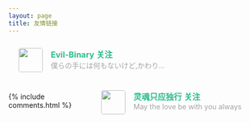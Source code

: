 ```yaml
---
layout: page
title: 友情链接
---
```



 <style>

            #links{
               margin-top: 5rem;
            }

            .links-content{
                margin-top:1rem;
            }

            .link-navigation::after {
                content: " ";
                display: block;
                clear: both;
            }

            .card {
                width: 300px;
                font-size: 1rem;
                padding: 10px 20px;
                border-radius: 4px;
                transition-duration: 0.15s;
                margin-bottom: 1rem;
                display:flex;
            }
            .card:nth-child(odd) {
                float: left;
            }
            .card:nth-child(even) {
                float: right;
            }
            .card:hover {
                transform: scale(1.1);
                box-shadow: 0 2px 6px 0 rgba(0, 0, 0, 0.12), 0 0 6px 0 rgba(0, 0, 0, 0.04);
            }
            .card a {
                border:none;
            }
            .card .ava {
                width: 3rem!important;
                height: 3rem!important;
                margin:0!important;
                margin-right: 1em!important;
                border-radius:4px;

            }
            .card .card-header {
                font-style: italic;
                overflow: hidden;
                width: 236px;
            }
            .card .card-header a {
                font-style: normal;
                color: #2bbc8a;
                font-weight: bold;
                text-decoration: none;
            }
            .card .card-header a:hover {
                color: #d480aa;
                text-decoration: none;
            }
            .card .card-header .info {
                font-style:normal;
                color:#a3a3a3;
                font-size:14px;
                min-width: 0;
                text-overflow: ellipsis;
                overflow: hidden;
                white-space: nowrap;
            }
        </style>
 <style>

            #links{
               margin-top: 5rem;
            }

            .links-content{
                margin-top:1rem;
            }

            .link-navigation::after {
                content: " ";
                display: block;
                clear: both;
            }

            .card {
                width: 300px;
                font-size: 1rem;
                padding: 10px 20px;
                border-radius: 4px;
                transition-duration: 0.15s;
                margin-bottom: 1rem;
                display:flex;
            }
            .card:nth-child(odd) {
                float: left;
            }
            .card:nth-child(even) {
                float: right;
            }
            .card:hover {
                transform: scale(1.1);
                box-shadow: 0 2px 6px 0 rgba(0, 0, 0, 0.12), 0 0 6px 0 rgba(0, 0, 0, 0.04);
            }
            .card a {
                border:none;
            }
            .card .ava {
                width: 3rem!important;
                height: 3rem!important;
                margin:0!important;
                margin-right: 1em!important;
                border-radius:4px;

            }
            .card .card-header {
                font-style: italic;
                overflow: hidden;
                width: 236px;
            }
            .card .card-header a {
                font-style: normal;
                color: #2bbc8a;
                font-weight: bold;
                text-decoration: none;
            }
            .card .card-header a:hover {
                color: #d480aa;
                text-decoration: none;
            }
            .card .card-header .info {
                font-style:normal;
                color:#a3a3a3;
                font-size:14px;
                min-width: 0;
                text-overflow: ellipsis;
                overflow: hidden;
                white-space: nowrap;
            }
        </style>
 <div class="links-content">
            <div class="link-navigation">               

<div class="card">
    <img class="ava" src="https://cdn.jsdelivr.net/gh/evil-binary/evil-binary.github.io/assets/images/avatar.jpg">
    <div class="card-header">
        <div>
            <a href="https://tokisakigalaxy.xyz/" target="_blank"> Evil-Binary</a>
            <a href="https://tokisakigalaxy.xyz/" target="_blank"><span class="focus-links">关注</span></a>
        </div>
        <div class="info">僕らの手には何もないけど,かわりに　つなぎあえるから</div>
        </div>
    </div>
</div>

<div class="card">
    <img class="ava" src="https://puppetsheep.cn/images/icons/icon_192.png">
    <div class="card-header">
        <div>
            <a href="https://puppetsheep.cn/" target="_blank"> 灵魂只应独行</a>
            <a href="https://puppetsheep.cn/" target="_blank"><span class="focus-links">关注</span></a>
        </div>
        <div class="info">May the love be with you always</div>
        </div>
    </div>
</div>
            
            
<script>
        document.querySelectorAll('.github-emoji')
          .forEach(el => {
            if (!el.dataset.src) { return; }
            const img = document.createElement('img');
            img.style = 'display:none !important;';
            img.src = el.dataset.src;
            img.addEventListener('error', () => {
              img.remove();
              el.style.color = 'inherit';
              el.style.backgroundImage = 'none';
              el.style.background = 'none';
            });
            img.addEventListener('load', () => {
              img.remove();
            });
            document.body.appendChild(img);
          });
</script>

{% include comments.html %}
